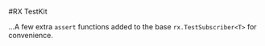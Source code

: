 #RX TestKit

...A few extra `assert` functions added to the base `rx.TestSubscriber<T>` for convenience.
